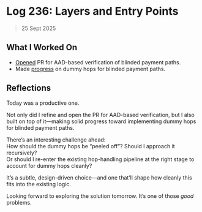 # Log 236: Layers and Entry Points

> 25 Sept 2025

## What I Worked On

- [Opened] PR for AAD-based verification of blinded payment paths.
- Made [progress] on dummy hops for blinded payment paths.

## Reflections

Today was a productive one.

Not only did I refine and open the PR for AAD-based verification, but I also
built on top of it—making solid progress toward implementing dummy hops for
blinded payment paths.

There’s an interesting challenge ahead:  
How should the dummy hops be “peeled off”? Should I approach it recursively?  
Or should I re-enter the existing hop-handling pipeline at the right stage to
account for dummy hops cleanly?

It’s a subtle, design-driven choice—and one that’ll shape how cleanly this fits
into the existing logic.

Looking forward to exploring the solution tomorrow. It’s one of those _good_
problems.

[Opened]: https://github.com/lightningdevkit/rust-lightning/pull/4126
[progress]: https://github.com/shaavan/rust-lightning/commits/pay-dummy
